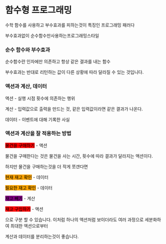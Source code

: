# 함수형 프로그래밍

수학 함수를 사용하고 부수효과를 피하는것이 특징인 프로그래밍 패러다&#x20;

부수효과없이 순수함수만사용하는프로그래밍스타일



### 순수 함수와 부수효과

순수함수란 인자에만 의존하고 항상 같은 결과를 내는 함수

부수효과는 반대로 리턴하는 값이 다른 상황에 따라 달라질 수 있는 것입니다.



### 액션과 계산, 데이터

액션 - 실행 시점 횟수에 의존하는 행위&#x20;

계산 - 입력값으로 출력을 만드는 것, 같은 입력값이라면 같은 결과가 나온다.

데이터 - 이벤트에 대해 기록한 사실



### 액션과 계산을 잘 적용하는 방법

<mark style="background-color:red;">물건을 구매하기</mark> - 액션

물건을 구매한다는 것은 물건을 사는 시간, 횟수에 따라 결과가 달라지는 액션이다.

하지만 물건을 구매하는것을 더 작게 쪼갠다면

<mark style="background-color:orange;">현재 재고 확인</mark> - 데이터

<mark style="background-color:orange;">필요한 재고 확인</mark> - 데이터

<mark style="background-color:purple;">재고 빼기</mark> - 계산

<mark style="background-color:red;">재고 구입하기</mark> - 액션

으로 구분 할 수 있습니다. 이처럼 하나의 액션처럼 보이더라도 여러 과정으로 세분화하여 최대한 액션으로부터

계산과 데이터를 분리하는것이 좋습니다.


